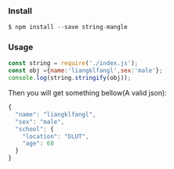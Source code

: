 ### Install
```js
$ npm install --save string-mangle
```
### Usage
```js
const string = require('./index.js');
const obj ={name:'liangklfangl',sex:'male'};
console.log(string.stringify(obj));
```
Then you will get something bellow(A valid json):
```js
{
  "name": "liangklfangl",
  "sex": "male",
  "school": {
    "location": "DLUT",
    "age": 68
  }
}
```
